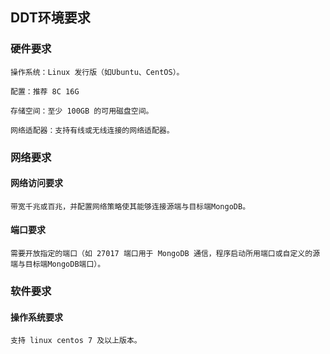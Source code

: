 ##     DDT环境要求

### 		硬件要求

    操作系统：Linux 发行版（如Ubuntu、CentOS）。
    
    配置：推荐 8C 16G
    
    存储空间：至少 100GB 的可用磁盘空间。
    
    网络适配器：支持有线或无线连接的网络适配器。

### 		网络要求

#### 				网络访问要求

    带宽千兆或百兆，并配置网络策略使其能够连接源端与目标端MongoDB。

#### 				端口要求

    需要开放指定的端口（如 27017 端口用于 MongoDB 通信，程序启动所用端口或自定义的源端与目标端MongoDB端口）。

### 		软件要求

#### 				操作系统要求

    支持 linux centos 7 及以上版本。
